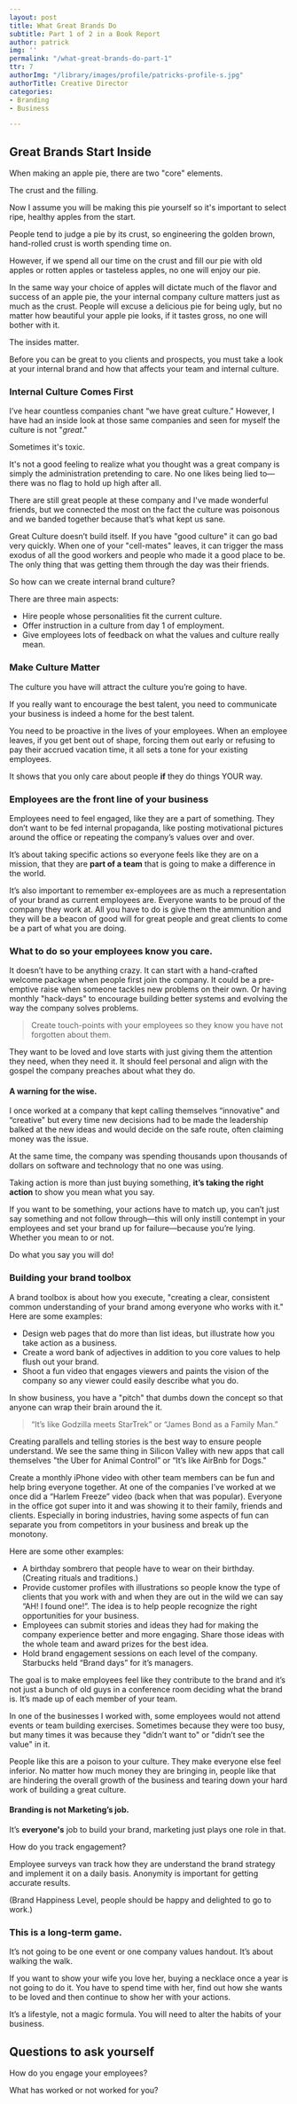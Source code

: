 ```yaml
---
layout: post
title: What Great Brands Do
subtitle: Part 1 of 2 in a Book Report
author: patrick
img: ''
permalink: "/what-great-brands-do-part-1"
ttr: 7
authorImg: "/library/images/profile/patricks-profile-s.jpg"
authorTitle: Creative Director
categories:
- Branding
- Business

---
```

## Great Brands Start Inside

When making an apple pie, there are two "core" elements.

The crust and the filling.

Now I assume you will be making this pie yourself so it's important to select ripe, healthy apples from the start.

People tend to judge a pie by its crust, so engineering the golden brown, hand-rolled crust is worth spending time on.

However, if we spend all our time on the crust and fill our pie with old apples or rotten apples or tasteless apples, no one will enjoy our pie.

In the same way your choice of apples will dictate much of the flavor and success of an apple pie, the your internal company culture matters just as much as the crust. People will excuse a delicious pie for being ugly, but no matter how beautiful your apple pie looks, if it tastes gross, no one will bother with it.

The insides matter.

Before you can be great to you clients and prospects, you must take a look at your internal brand and how that affects your team and internal culture.

### Internal Culture Comes First

I’ve hear countless companies chant “we have great culture.” However, I have had an inside look at those same companies and seen for myself the culture is not "_great_."

Sometimes it's toxic.

It's not a good feeling to realize what you thought was a great company is simply the administration pretending to care. No one likes being lied to—there was no flag to hold up high after all.

There are still great people at these company and I've made wonderful friends, but we connected the most on the fact the culture was poisonous and we banded together because that’s what kept us sane.

Great Culture doesn’t build itself. If you have "good culture" it can go bad very quickly. When one of your "cell-mates" leaves, it can trigger the mass exodus of all the good workers and people who made it a good place to be. The only thing that was getting them through the day was their friends.

So how can we create internal brand culture?

There are three main aspects:

* Hire people whose personalities fit the current culture.
* Offer instruction in a culture from day 1 of employment.
* Give employees lots of feedback on what the values and culture really mean.

### Make Culture Matter

The culture you have will attract the culture you’re going to have.

If you really want to encourage the best talent, you need to communicate your business is indeed a home for the best talent.

You need to be proactive in the lives of your employees. When an employee leaves, if you get bent out of shape, forcing them out early or refusing to pay their accrued vacation time, it all sets a tone for your existing employees.

It shows that you only care about people **if** they do things YOUR way.

### Employees are the front line of your business

Employees need to feel engaged, like they are a part of something. They don’t want to be fed internal propaganda, like posting motivational pictures around the office or repeating the company’s values over and over.

It’s about taking specific actions so everyone feels like they are on a mission, that they are **part of a team** that is going to make a difference in the world.

It’s also important to remember ex-employees are as much a representation of your brand as current employees are. Everyone wants to be proud of the company they work at. All you have to do is give them the ammunition and they will be a beacon of good will for great people and great clients to come be a part of what you are doing.

### What to do so your employees know you care.

It doesn’t have to be anything crazy. It can start with a hand-crafted welcome package when people first join the company. It could be a pre-emptive raise when someone tackles new problems on their own. Or having monthly "hack-days" to encourage building better systems and evolving the way the company solves problems.

> Create touch-points with your employees so they know you have not forgotten about them.

They want to be loved and love starts with just giving them the attention they need, when they need it. It should feel personal and align with the gospel the company preaches about what they do.

#### A warning for the wise.

I once worked at a company that kept calling themselves “innovative" and “creative" but every time new decisions had to be made the leadership balked at the new ideas and would decide on the safe route, often claiming money was the issue.

At the same time, the company was spending thousands upon thousands of dollars on software and technology that no one was using.

Taking action is more than just buying something, **it’s taking the right action** to show you mean what you say.

If you want to be something, your actions have to match up, you can’t just say something and not follow through—this will only instill contempt in your employees and set your brand up for failure—because you’re lying. Whether you mean to or not.

Do what you say you will do!

### Building your brand toolbox

A brand toolbox is about how you execute, "creating a clear, consistent common understanding of your brand among everyone who works with it." Here are some examples:

* Design web pages that do more than list ideas, but illustrate how you take action as a business.
* Create a word bank of adjectives in addition to you core values to help flush out your brand.
* Shoot a fun video that engages viewers and paints the vision of the company so any viewer could easily describe what you do.

In show business, you have a "pitch" that dumbs down the concept so that anyone can wrap their brain around the it.

> “It’s like Godzilla meets StarTrek” or “James Bond as a Family Man.”

Creating parallels and telling stories is the best way to ensure people understand. We see the same thing in Silicon Valley with new apps that call themselves "the Uber for Animal Control” or “It’s like AirBnb for Dogs."

Create a monthly iPhone video with other team members can be fun and help bring everyone together. At one of the companies I’ve worked at we once did a “Harlem Freeze” video (back when that was popular). Everyone in the office got super into it and was showing it to their family, friends and clients. Especially in boring industries, having some aspects of fun can separate you from competitors in your business and break up the monotony.

Here are some other examples:

* A birthday sombrero that people have to wear on their birthday. (Creating rituals and traditions.)
* Provide customer profiles with illustrations so people know the type of clients that you work with and when they are out in the wild we can say “AH! I found one!”. The idea is to help people recognize the right opportunities for your business.
* Employees can submit stories and ideas they had for making the company experience better and more engaging. Share those ideas with the whole team and award prizes for the best idea.
* Hold brand engagement sessions on each level of the company. Starbucks held “Brand days” for it’s managers.

The goal is to make employees feel like they contribute to the brand and it’s not just a bunch of old guys in a conference room deciding what the brand is. It’s made up of each member of your team.

In one of the businesses I worked with, some employees would not attend events or team building exercises. Sometimes because they were too busy, but many times it was because they "didn’t want to" or "didn’t see the value" in it.

People like this are a poison to your culture. They make everyone else feel inferior. No matter how much money they are bringing in, people like that are hindering the overall growth of the business and tearing down your hard work of building a great culture.

#### Branding is not Marketing’s job.

It’s **everyone's** job to build your brand, marketing just plays one role in that.

How do you track engagement?

Employee surveys van track how they are understand the brand strategy and implement it on a daily basis. Anonymity is important for getting accurate results.

(Brand Happiness Level, people should be happy and delighted to go to work.)

### This is a long-term game.

It’s not going to be one event or one company values handout. It’s about walking the walk.

If you want to show your wife you love her, buying a necklace once a year is not going to do it. You have to spend time with her, find out how she wants to be loved and then continue to show her with your actions.

It’s a lifestyle, not a magic formula. You will need to alter the habits of your business.

## Questions to ask yourself

How do you engage your employees?

What has worked or not worked for you?